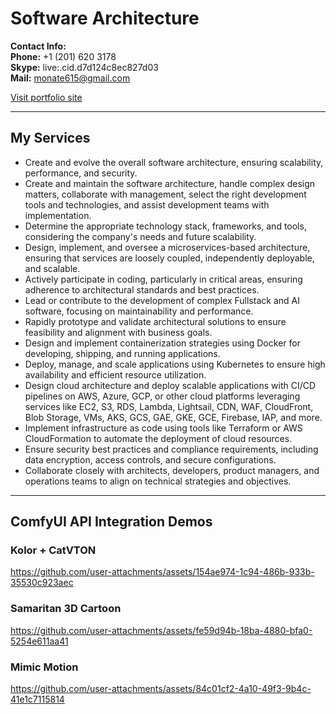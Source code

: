 # Software Architecture

**Contact Info:**  
**Phone:** +1 (201) 620 3178  
**Skype:** live:.cid.d7d124c8ec827d03  
**Mail:** monate615@gmail.com  

[Visit portfolio site](http://v1.monate.site)

---

## My Services

- Create and evolve the overall software architecture, ensuring scalability, performance, and security.  
- Create and maintain the software architecture, handle complex design matters, collaborate with management, select the right development tools and technologies, and assist development teams with implementation.  
- Determine the appropriate technology stack, frameworks, and tools, considering the company's needs and future scalability.  
- Design, implement, and oversee a microservices-based architecture, ensuring that services are loosely coupled, independently deployable, and scalable.  
- Actively participate in coding, particularly in critical areas, ensuring adherence to architectural standards and best practices.  
- Lead or contribute to the development of complex Fullstack and AI software, focusing on maintainability and performance.  
- Rapidly prototype and validate architectural solutions to ensure feasibility and alignment with business goals.  
- Design and implement containerization strategies using Docker for developing, shipping, and running applications.  
- Deploy, manage, and scale applications using Kubernetes to ensure high availability and efficient resource utilization.  
- Design cloud architecture and deploy scalable applications with CI/CD pipelines on AWS, Azure, GCP, or other cloud platforms leveraging services like EC2, S3, RDS, Lambda, Lightsail, CDN, WAF, CloudFront, Blob Storage, VMs, AKS, GCS, GAE, GKE, GCE, Firebase, IAP, and more.  
- Implement infrastructure as code using tools like Terraform or AWS CloudFormation to automate the deployment of cloud resources.  
- Ensure security best practices and compliance requirements, including data encryption, access controls, and secure configurations.  
- Collaborate closely with architects, developers, product managers, and operations teams to align on technical strategies and objectives.

---

## ComfyUI API Integration Demos

### Kolor + CatVTON

https://github.com/user-attachments/assets/154ae974-1c94-486b-933b-35530c923aec

### Samaritan 3D Cartoon

https://github.com/user-attachments/assets/fe59d94b-18ba-4880-bfa0-5254e611aa41

### Mimic Motion

https://github.com/user-attachments/assets/84c01cf2-4a10-49f3-9b4c-41e1c7115814
